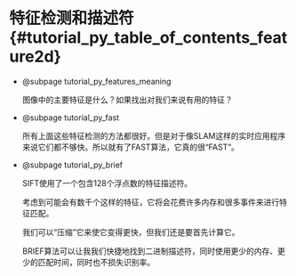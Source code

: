 特征检测和描述符 {#tutorial_py_table_of_contents_feature2d}
=================================

-   @subpage tutorial_py_features_meaning

    图像中的主要特征是什么？如果找出对我们来说有用的特征？

-   @subpage tutorial_py_fast

    所有上面这些特征检测的方法都很好。但是对于像SLAM这样的实时应用程序来说它们都不够快。所以就有了FAST算法，它真的很“FAST”。

-   @subpage tutorial_py_brief

    SIFT使用了一个包含128个浮点数的特征描述符。

    考虑到可能会有数千个这样的特征，它将会花费许多内存和很多事件来进行特征匹配。

    我们可以“压缩”它来使它变得更快，但我们还是要首先计算它。

    BRIEF算法可以让我我们快捷地找到二进制描述符，同时使用更少的内存、更少的匹配时间，同时也不损失识别率。
